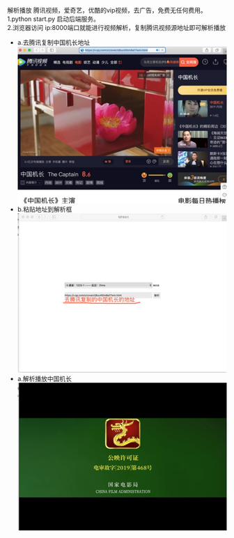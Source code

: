 解析播放 腾讯视频，爱奇艺，优酷的vip视频，去广告，免费无任何费用。  
1.python start.py 启动后端服务。  
2.浏览器访问 ip:8000端口就能进行视频解析，复制腾讯视频源地址即可解析播放
* a.去腾讯复制中国机长地址
![](./static/t0.jpg)  
* b.粘贴地址到解析框
![](./static/t1.jpg)
* a.解析播放中国机长
![](./static/t2.jpg)
